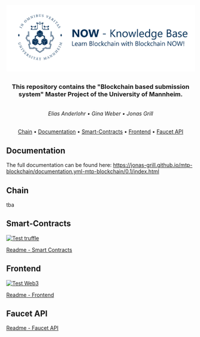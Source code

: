 <!-- Using h2 instead of h1 because npm doesn't support align=center on h1 tags -->
<h1 align="center">
    <img src="now.png" alt="Now" width="800">
</h1>

<h3 align="center">
    This repository contains the "Blockchain based submission system" Master Project of the University of Mannheim.
</h3> 
<br>
<div align="center">
  <i>Elias Anderlohr • Gina Weber • Jonas Grill</i> 
</div>
<br>
<p align="center">
  <a href="#chain">Chain</a> •
  <a href="#documentation">Documentation</a> •
  <a href="#smart-contracts">Smart-Contracts</a> •
  <a href="#frontend">Frontend</a> •
  <a href="#faucet-api">Faucet API</a>
</p>

## Documentation

The full documentation can be found here:
https://jonas-grill.github.io/mtp-blockchain/documentation.yml-mtp-blockchain/0.1/index.html

## Chain
tba

## Smart-Contracts
[![Test truffle](https://github.com/Jonas-Grill/mtp-blockchain/actions/workflows/test-truffle.yml/badge.svg)](https://github.com/Jonas-Grill/mtp-blockchain/actions/workflows/test-truffle.yml)

[Readme - Smart Contracts](/smart-contracts/README.md)

## Frontend

[![Test Web3](https://github.com/Jonas-Grill/mtp-blockchain/actions/workflows/test-web3.yml/badge.svg)](https://github.com/Jonas-Grill/mtp-blockchain/actions/workflows/test-web3.yml)

[Readme - Frontend](/frontend/README.md)

## Faucet API

[Readme - Faucet API](/faucet/README.md)